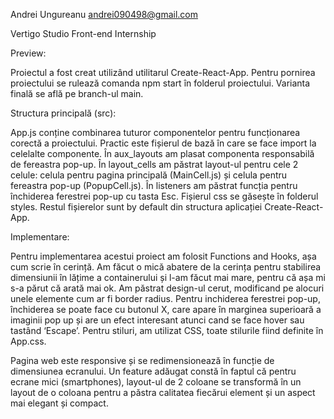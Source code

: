﻿Andrei Ungureanu
andrei090498@gmail.com

Vertigo Studio Front-end Internship



Preview:

Proiectul a fost creat utilizând utilitarul Create-React-App.
Pentru pornirea proiectului se rulează comanda npm start în folderul proiectului.
Varianta finală se află pe branch-ul main.


Structura principală (src):

App.js conține combinarea tuturor componentelor pentru funcționarea corectă a proiectului.
Practic este fișierul de bază în care se face import la  celelalte componente. În aux_layouts am plasat
componenta responsabilă de fereastra pop-up. În layout_cells am păstrat layout-ul pentru cele 2 celule:
celula pentru pagina principală (MainCell.js) și celula pentru fereastra pop-up (PopupCell.js). În listeners 
am păstrat funcția pentru închiderea ferestrei pop-up cu tasta Esc. Fișierul css se găsește în folderul styles.
Restul fișierelor sunt by default din structura aplicației Create-React-App.


Implementare:

Pentru implementarea acestui proiect am folosit Functions and Hooks, așa cum scrie în cerință. Am făcut o 
mică abatere de la cerința pentru stabilirea dimensiunii în lățime a containerului și l-am făcut mai mare,
pentru că așa mi s-a părut că arată mai ok. Am păstrat design-ul cerut, modificand pe alocuri unele elemente
cum ar fi border radius. Pentru inchiderea ferestrei pop-up, închiderea se poate face cu butonul X, care apare
în marginea superioară a imaginii pop up și are un efect interesant atunci cand se face hover sau tastând ‘Escape’.
Pentru stiluri, am utilizat CSS, toate stilurile fiind definite în App.css.

Pagina web este responsive și se redimensionează în funcție de dimensiunea ecranului. Un feature adăugat constă în
faptul că pentru ecrane mici (smartphones), layout-ul de 2 coloane se transformă în un layout de o coloana pentru a
păstra calitatea fiecărui element și un aspect mai elegant și compact.






